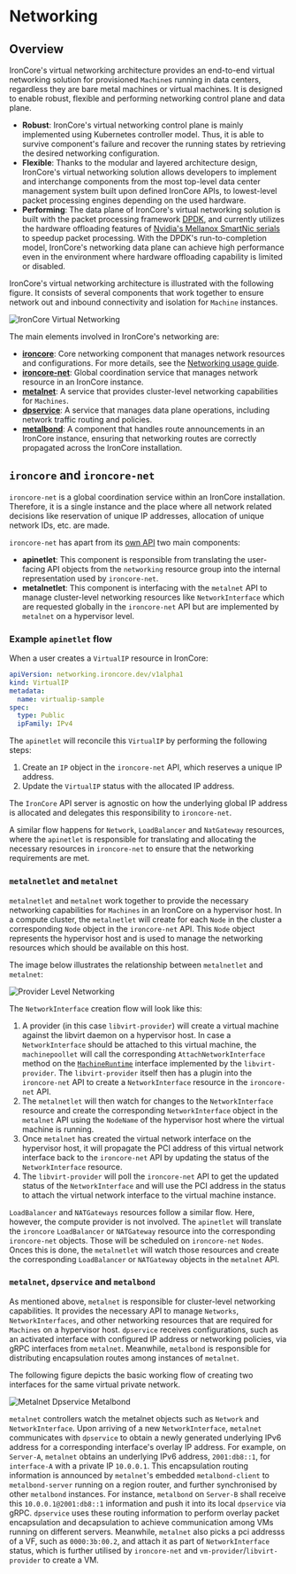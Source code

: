 # Networking

## Overview

IronCore's virtual networking architecture provides an end-to-end virtual networking solution for provisioned `Machine`s running in data centers, regardless they are bare metal machines or virtual machines. It is designed to enable robust, flexible and performing networking control plane and data plane.

- **Robust**: IronCore's virtual networking control plane is mainly implemented using Kubernetes controller model. Thus, it is able to survive component's failure and recover the running states by retrieving the desired networking configuration.
- **Flexible**: Thanks to the modular and layered architecture design, IronCore's virtual networking solution allows developers to implement and interchange components from the most top-level data center management system built upon defined IronCore APIs, to lowest-level packet processing engines depending on the used hardware.
- **Performing**: The data plane of IronCore's virtual networking solution is built with the packet processing framework [DPDK](https://www.dpdk.org), and currently utilizes the hardware offloading features of [Nvidia's Mellanox SmartNic serials](https://www.nvidia.com/en-us/networking/ethernet-adapters/) to speedup packet processing. With the DPDK's run-to-completion model, IronCore's networking data plane can achieve high performance even in the environment where hardware offloading capability is limited or disabled.

IronCore's virtual networking architecture is illustrated with the following figure. It consists of several components that work together to ensure network out and inbound connectivity and isolation for `Machine` instances.

![IronCore Virtual Networking](/ironcore-net-overview.png)

The main elements involved in IronCore's networking are:
- [**ironcore**](https://github.com/ironcore-dev/ironcore): Core networking component that manages network resources and configurations. For more details, see the 
[Networking usage guide](/iaas/usage-guides/networking).
- [**ironcore-net**](https://github.com/ironcore-dev/ironcore-net): Global coordination service that manages network resource in an IronCore instance.
- [**metalnet**](https://github.com/ironcore-dev/metalnet): A service that provides cluster-level networking capabilities for `Machines`.
- [**dpservice**](https://github.com/ironcore-dev/dpservice): A service that manages data plane operations, including network traffic routing and policies.
- [**metalbond**](https://github.com/ironcore-dev/metalbond): A component that handles route announcements in an IronCore instance, ensuring that networking routes are
correctly propagated across the IronCore installation.

## `ironcore` and `ironcore-net`

`ironcore-net` is a global coordination service within an IronCore installation. Therefore, it is a single instance and 
the place where all network related decisions like reservation of unique IP addresses, allocation of unique network IDs, etc. are made.

`ironcore-net` has apart from its [own API](https://github.com/ironcore-dev/ironcore-net/tree/main/api/core/v1alpha1) two main components:
- **apinetlet**: This component is responsible from translating the user-facing API objects from the `networking` resource group into the internal representation used by `ironcore-net`. 
- **metalnetlet**: This component is interfacing with the `metalnet` API to manage cluster-level networking resources like `NetworkInterface` which are requested globally in the `ironcore-net` API but are implemented by `metalnet` on a hypervisor level.

### Example `apinetlet` flow

When a user creates a `VirtualIP` resource in IronCore:

```yaml
apiVersion: networking.ironcore.dev/v1alpha1
kind: VirtualIP
metadata:
  name: virtualip-sample
spec:
  type: Public
  ipFamily: IPv4
```

The `apinetlet` will reconcile this `VirtualIP` by performing the following steps:
1. Create an `IP` object in the `ironcore-net` API, which reserves a unique IP address.
2. Update the `VirtualIP` status with the allocated IP address.

The `IronCore` API server is agnostic on how the underlying global IP address is allocated and delegates this responsibility 
to `ironcore-net`.

A similar flow happens for `Network`, `LoadBalancer` and `NatGateway` resources, where the `apinetlet` is responsible
for translating and allocating the necessary resources in `ironcore-net` to ensure that the networking requirements are met.

### `metalnetlet` and `metalnet`

`metalnetlet` and `metalnet` work together to provide the necessary networking capabilities for `Machines` in an IronCore on 
a hypervisor host. In a compute cluster, the `metalnetlet` will create for each `Node` in the cluster a corresponding
`Node` object in the `ironcore-net` API. This `Node` object represents the hypervisor host and is used to manage the networking resources
which should be available on this host.

The image below illustrates the relationship between `metalnetlet` and `metalnet`:

![Provider Level Networking](/provider-networking.png)

The `NetworkInterface` creation flow will look like this:
1. A provider (in this case `libvirt-provider`) will create a virtual machine against the libvirt daemon on a hypervisor host.
In case a `NetworkInterface` should be attached to this virtual machine, the `machinepoollet` will call the corresponding
`AttachNetworkInterface` method on the [`MachineRuntime`](/iaas/architecture/runtime-interface#machineruntime-interface) 
interface implemented by the `libvirt-provider`. The `libvirt-provider` itself then has a plugin into the `ironcore-net` 
API to create a `NetworkInterface` resource in the `ironcore-net` API.
2. The `metalnetlet` will then watch for changes to the `NetworkInterface` resource and create the corresponding `NetworkInterface` 
object in the `metalnet` API using the `NodeName` of the hypervisor host where the virtual machine is running.
3. Once `metalnet` has created the virtual network interface on the hypervisor host, it will propagate the PCI address of this
virtual network interface back to the `ironcore-net` API by updating the status of the `NetworkInterface` resource.
4. The `libvirt-provider` will poll the `ironcore-net` API to get the updated status of the `NetworkInterface` and will 
use the PCI address in the status to attach the virtual network interface to the virtual machine instance.

`LoadBalancer` and `NATGateways` resources follow a similar flow. Here, however, the compute provider is not involved. 
The `apinetlet` will translate the `ironcore` `LoadBalancer` or `NATGateway` resource into the corresponding `ironcore-net`
objects. Those will be scheduled on `ironcore-net` `Nodes`. Onces this is done, the `metalnetlet` will watch those resources
and create the corresponding `LoadBalancer` or `NATGateway` objects in the `metalnet` API.

### `metalnet`, `dpservice` and `metalbond`

As mentioned above, `metalnet` is responsible for cluster-level networking capabilities. It provides the necessary API
to manage `Networks`, `NetworkInterfaces`, and other networking resources that are required for `Machines` on a hypervisor host. `dpservice` receives configurations, such as an activated interface with configured IP address or networking policies, via gRPC interfaces from `metalnet`. Meanwhile, `metalbond` is responsible for distributing encapsulation routes among instances of `metalnet`. 

The following figure depicts the basic working flow of creating two interfaces for the same virtual private network. 

![Metalnet Dpservice Metalbond](/metalnet-dpservice-metalbond.png)

`metalnet` controllers watch the metalnet objects such as `Network` and `NetworkInterface`. Upon arriving of a new `NetworkInterface`, `metalnet` communicates with `dpservice` to obtain a newly generated underlying IPv6 address for a corresponding interface's overlay IP address. For example, on `Server-A`, `metalnet` obtains an underlying IPv6 address, `2001:db8::1`, for `interface-A` with a private IP `10.0.0.1`. This encapsulation routing information is announced by `metalnet`'s embedded `metalbond-client` to `metalbond-server` running on a region router, and further synchronised by other `metalbond` instances. For instance, `metalbond` on `Server-B` shall receive this `10.0.0.1@2001:db8::1` information and push it into its local `dpservice` via gRPC. `dpservice` uses these routing information to perform overlay packet encapsulation and decapsulation to achieve communication among VMs running on different servers. Meanwhile, `metalnet` also picks a pci addresss of a VF, such as `0000:3b:00.2`, and attach it as part of `NetworkInterface` status, which is further utilised by `ironcore-net` and `vm-provider`/`libvirt-provider` to create a VM.

